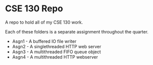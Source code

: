 # CSE 130 Repo
A repo to hold all of my CSE 130 work.

Each of these folders is a separate assignment throughout the quarter.

- Asgn1 - A buffered IO file writer
- Asgn2 - A singlethreaded HTTP web server
- Asgn3 - A multithreaded FIFO queue object
- Asgn4 - A multithreaded HTTP webserver 
